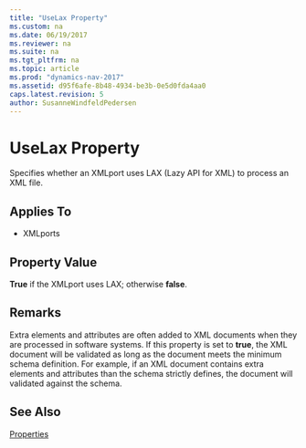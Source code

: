 ```yaml
---
title: "UseLax Property"
ms.custom: na
ms.date: 06/19/2017
ms.reviewer: na
ms.suite: na
ms.tgt_pltfrm: na
ms.topic: article
ms.prod: "dynamics-nav-2017"
ms.assetid: d95f6afe-8b48-4934-be3b-0e5d0fda4aa0
caps.latest.revision: 5
author: SusanneWindfeldPedersen
---
```

# UseLax Property
Specifies whether an XMLport uses LAX \(Lazy API for XML\) to process an XML file.  
  
## Applies To  
  
-   XMLports  
  
## Property Value  
 **True** if the XMLport uses LAX; otherwise **false**.  
  
## Remarks  
 Extra elements and attributes are often added to XML documents when they are processed in software systems. If this property is set to **true**, the XML document will be validated as long as the document meets the minimum schema definition. For example, if an XML document contains extra elements and attributes than the schema strictly defines, the document will validated against the schema.  
  
## See Also  
 [Properties](devenv-properties.md)